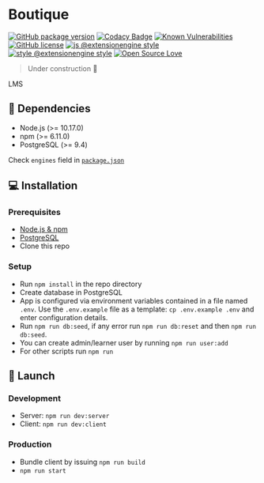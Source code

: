 # Boutique

[![GitHub package version](https://badgen.net/github/release/ExtensionEngine/boutique)](https://github.com/ExtensionEngine/boutique/releases)
[![Codacy Badge](https://api.codacy.com/project/badge/Grade/105e3679b14c4b7b9205981734e90424?branch=develop)](https://www.codacy.com/app/ExtensionEngine/boutique?utm_source=github.com&utm_medium=referral&utm_content=ExtensionEngine/boutique&utm_campaign=Badge_Grade)
[![Known Vulnerabilities](https://snyk.io/test/github/ExtensionEngine/boutique/develop/badge.svg)](https://snyk.io/test/github/ExtensionEngine/boutique)
[![GitHub license](https://badgen.net/github/license/ExtensionEngine/boutique)](https://github.com/ExtensionEngine/boutique/blob/develop/LICENSE)
[![js @extensionengine style](https://badgen.net/badge/code%20style/@extensionengine/black)](https://github.com/ExtensionEngine/eslint-config)
[![style @extensionengine style](https://badgen.net/badge/stylelint/@extensionengine/black)](https://github.com/ExtensionEngine/stylelint-config)
[![Open Source Love](https://badgen.net/badge/Open%20Source/%E2%9D%A4/3eaf8e)](https://github.com/ellerbrock/open-source-badges)

> Under construction :construction:

LMS

## :page_with_curl: Dependencies

- Node.js (>= 10.17.0)
- npm (>= 6.11.0)
- PostgreSQL (>= 9.4)

Check `engines` field in [`package.json`](package.json)

## :computer: Installation

### Prerequisites

- [Node.js & npm](https://nodejs.org/en/download/)
- [PostgreSQL](https://www.postgresql.org/download/) 
- Clone this repo

### Setup

- Run `npm install` in the repo directory
- Create database in PostgreSQL
- App is configured via environment variables contained in a file named `.env`.
  Use the `.env.example` file as a template: `cp .env.example .env` and enter configuration details.
- Run `npm run db:seed`, if any error run `npm run db:reset` and then `npm run db:seed`.
- You can create admin/learner user by running `npm run user:add`
- For other scripts run `npm run`

## :rocket: Launch

### Development

- Server: `npm run dev:server`
- Client: `npm run dev:client`

### Production

- Bundle client by issuing `npm run build`
- `npm run start`
